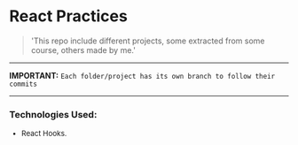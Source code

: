 <h1><strong>React Practices</strong></h1>

>'This repo include different projects, some extracted from some course, others made by me.'

---
**IMPORTANT:**
`Each folder/project has its own branch to follow their commits`

---

<h3>Technologies Used:</h3>
<ul style="font-size: 13px;"><li>React Hooks.</li></ul>
